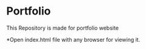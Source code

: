 # Portfolio

This Repository is made for portfolio website

*Open index.html file with any browser for viewing it.
